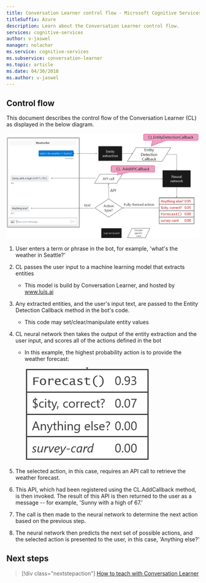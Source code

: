 ```yaml
---
title: Conversation Learner control flow - Microsoft Cognitive Services | Microsoft Docs
titleSuffix: Azure
description: Learn about the Conversation Learner control flow.
services: cognitive-services
author: v-jaswel
manager: nolachar
ms.service: cognitive-services
ms.subservice: conversation-learner
ms.topic: article
ms.date: 04/30/2018
ms.author: v-jaswel
---
```


## Control flow

This document describes the control flow of the Conversation Learner (CL) as displayed in the below diagram.

![](media/controlflow.PNG)

1. User enters a term or phrase in the bot, for example, 'what's the weather in Seattle?'
1. CL passes the user input to a machine learning model that extracts entities
   - This model is build by Conversation Learner, and hosted by www.luis.ai
1. Any extracted entities, and the user's input text, are passed to the Entity Detection Callback method in the bot's code.
    - This code may set/clear/manipulate entity values
1. CL neural network then takes the output of the entity extraction and the user input, and scores all of the actions defined in the bot
   - In this example, the highest probability action is to provide the weather forecast:

     ![](media/controlflow_forecast.PNG)

1. The selected action, in this case, requires an API call to retrieve the weather forecast. 
1. This API, which had been registered using the CL.AddCallback method, is then invoked.  The result of this API is then returned to the user as a message -- for example, 'Sunny with a high of 67.'
1. The call is then made to the neural network to determine the next action based on the previous step.
1. The neural network then predicts the next set of possible actions, and the selected action is presented to the user, in this case, 'Anything else?'

## Next steps

> [!div class="nextstepaction"]
> [How to teach with Conversation Learner](./how-to-teach-cl.md)
